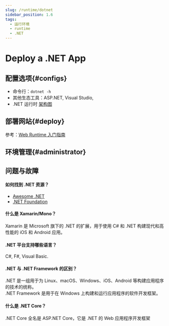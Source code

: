```yaml
---
slug: /runtime/dotnet
sidebar_position: 1.6
tags:
  - 运行环境
  - runtime
  - .NET
---
```


# Deploy a .NET App

## 配置选项{#configs}

- 命令行：`dotnet -h`
- 其他生态工具：ASP.NET, Visual Studio,
- .NET 运行时 [架构图](./assets/swimlane-architecture-framework.svg)

## 部署网站{#deploy}

参考：[Web Runtime 入门指南](../runtime#quick)

## 环境管理{#administrator}

## 问题与故障

#### 如何找到 .NET 资源？

* [Awesome .NET](https://github.com/quozd/awesome-dotnet)
* [.NET Foundation](https://dotnetfoundation.org/)

#### 什么是 Xamarin/Mono？

Xamarin 是 Microsoft 旗下的 .NET 的扩展，用于使用 C# 和 .NET 构建现代和高性能的 iOS 和 Android 应用。

#### .NET 平台支持哪些语言？

C#, F#, Visual Basic.

#### .NET 与 .NET Framework 的区别？

.NET 是一组用于为 Linux、macOS、Windows、iOS、Android 等构建应用程序的技术的统称。  
.NET Framework 是用于在 Windows 上构建和运行应用程序的软件开发框架。

#### 什么是 .NET Core？

.NET Core 全名是 ASP.NET Core，它是 .NET 的 Web 应用程序开发框架